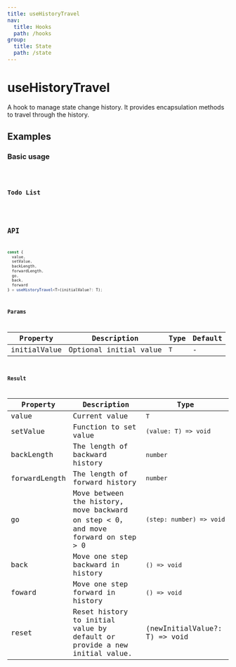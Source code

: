 ```yaml
---
title: useHistoryTravel
nav:
  title: Hooks
  path: /hooks
group:
  title: State
  path: /state
---
```


# useHistoryTravel

<Tag lang="en-US" tags="ssr&crossPlatform"></Tag>

A hook to manage state change history. It provides encapsulation methods to travel through the history.

## Examples

### Basic usage

<code src="./demo/demo1.tsx" />

### Todo List

<code src="./demo/demo2.tsx" />

## API

```typescript
const { 
  value, 
  setValue, 
  backLength, 
  forwardLength,
  go, 
  back, 
  forward 
} = useHistoryTravel<T>(initialValue?: T);
```

### Params

| Property     | Description            | Type | Default |
|--------------|------------------------|------|---------|
| initialValue | Optional initial value | `T`  | -       |

### Result

| Property      | Description                                                                       | Type                          |
|---------------|-----------------------------------------------------------------------------------|-------------------------------|
| value         | Current value                                                                     | `T`                           |
| setValue      | Function to set value                                                             | `(value: T) => void`          |
| backLength    | The length of backward history                                                    | `number`                      |
| forwardLength | The length of forward history                                                     | `number`                      |
| go            | Move between the history, move backward on step < 0，and move forward on step > 0 | `(step: number) => void`      |
| back          | Move one step backward in history                                                 | `() => void`                  |
| foward        | Move one step forward in history                                                  | `() => void`                  |
| reset         | Reset history to initial value by default or provide a new initial value.         | (newInitialValue?: T) => void |
